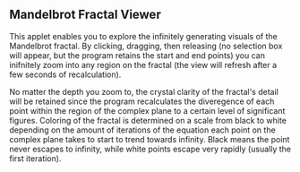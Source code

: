 ## Mandelbrot Fractal Viewer

This applet enables you to explore the infinitely generating visuals of the Mandelbrot fractal. By clicking, dragging, then releasing (no selection box will appear, but the program retains the start and end points) you can inifnitely zoom into any region on the fractal (the view will refresh after a few seconds of recalculation). 

No matter the depth you zoom to, the crystal clarity of the fractal's detail will be retained since the program recalculates the diveregence of each point within the region of the complex plane to a certain level of significant figures. Coloring of the fractal is determined on a scale from black to white depending on the amount of iterations of the equation each point on the complex plane takes to start to trend towards infinity. Black means the point never escapes to infinity, while white points escape very rapidly (usually the first iteration).